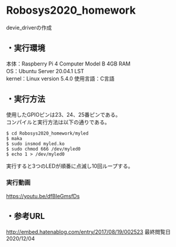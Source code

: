 # Robosys2020_homework
devie_driverの作成  
## ・実行環境  
本体：Raspberry Pi 4 Computer Model B 4GB RAM  
OS：Ubuntu Server 20.04.1 LST  
kernel：Linux version   5.4.0
使用言語：C言語  
## ・実行方法
使用したGPIOピンは23、24、25番ピンである。  
コンパイルと実行方法は以下の通りである。
```
$ cd Robosys2020_homework/myled  
$ maka  
$ sudo insmod myled.ko  
$ sudo chmod 666 /dev/myled0  
$ echo 1 > /dev/myled0  
```
実行すると3つのLEDが順番に点滅し10回ループする。　　
### 実行動画
https://youtu.be/dfBIeGmsfDs
## ・参考URL  
http://embed.hatenablog.com/entry/2017/08/19/002523 
最終閲覧日　2020/12/04
